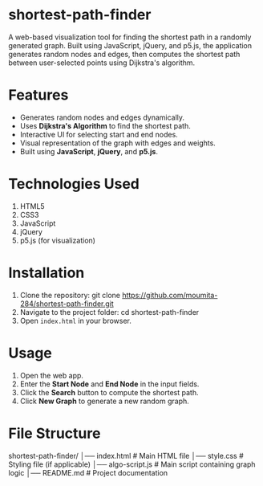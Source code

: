 # shortest-path-finder
A web-based visualization tool for finding the shortest path in a randomly generated graph. Built using JavaScript, jQuery, and p5.js, the application generates random nodes and edges, then computes the shortest path between user-selected points using Dijkstra's algorithm.

# Features
- Generates random nodes and edges dynamically.
- Uses **Dijkstra's Algorithm** to find the shortest path.
- Interactive UI for selecting start and end nodes.
- Visual representation of the graph with edges and weights.
- Built using **JavaScript**, **jQuery**, and **p5.js**.

# Technologies Used
1. HTML5
2. CSS3
3. JavaScript
4. jQuery
5. p5.js (for visualization)

# Installation
1. Clone the repository: git clone https://github.com/moumita-284/shortest-path-finder.git
2. Navigate to the project folder: cd shortest-path-finder
3. Open `index.html` in your browser.

# Usage
1. Open the web app.
2. Enter the **Start Node** and **End Node** in the input fields.
3. Click the **Search** button to compute the shortest path.
4. Click **New Graph** to generate a new random graph.

# File Structure
shortest-path-finder/
│── index.html         # Main HTML file
│── style.css          # Styling file (if applicable)
│── algo-script.js     # Main script containing graph logic
│── README.md          # Project documentation
